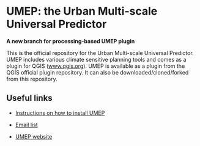 # UMEP: the Urban Multi-scale Universal Predictor

**A new branch for processing-based UMEP plugin**

This is the official repository for the Urban Multi-scale Universal Predictor.
UMEP includes various climate sensitive planning tools and comes as a plugin
for QGIS (www.qgis.org). UMEP is available as a plugin from the QGIS
official plugin repository. It can also be downloaded/cloned/forked from this repository.

## Useful links
- [Instructions on how to install UMEP](https://umep-docs.readthedocs.io/en/latest/Getting_Started.html)

- [Email list](https://www.lists.rdg.ac.uk/mailman/listinfo/met-umep)

- [UMEP website](https://umep-docs.readthedocs.io/en/latest/index.html)
